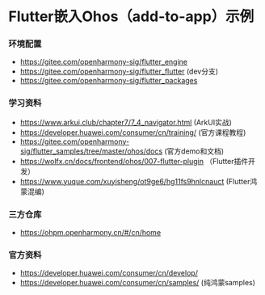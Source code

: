 # Flutter嵌入Ohos（add-to-app）示例 

### 环境配置
- https://gitee.com/openharmony-sig/flutter_engine
- https://gitee.com/openharmony-sig/flutter_flutter (dev分支)
- https://gitee.com/openharmony-sig/flutter_packages

### 学习资料
- https://www.arkui.club/chapter7/7_4_navigator.html (ArkUI实战)
- https://developer.huawei.com/consumer/cn/training/ (官方课程教程)
- https://gitee.com/openharmony-sig/flutter_samples/tree/master/ohos/docs (官方demo和文档)
- https://wolfx.cn/docs/frontend/ohos/007-flutter-plugin （Flutter插件开发）
- https://www.yuque.com/xuyisheng/ot9ge6/hg11fs9hnlcnauct (Flutter鸿蒙混编)

### 三方仓库
- https://ohpm.openharmony.cn/#/cn/home

### 官方资料
- https://developer.huawei.com/consumer/cn/develop/
- https://developer.huawei.com/consumer/cn/samples/ (纯鸿蒙samples)